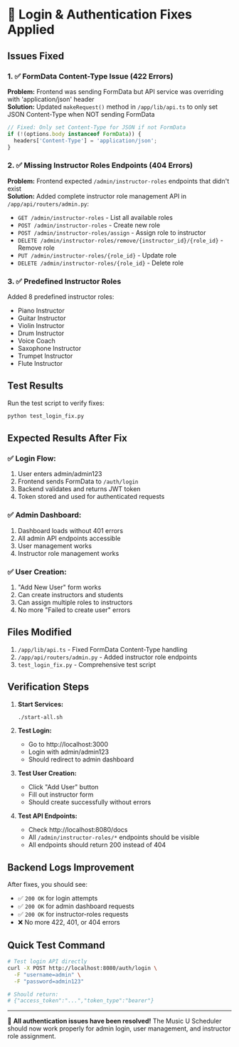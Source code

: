 
# 🔧 Login & Authentication Fixes Applied

## Issues Fixed

### 1. ✅ FormData Content-Type Issue (422 Errors)
**Problem:** Frontend was sending FormData but API service was overriding with 'application/json' header  
**Solution:** Updated `makeRequest()` method in `/app/lib/api.ts` to only set JSON Content-Type when NOT sending FormData

```typescript
// Fixed: Only set Content-Type for JSON if not FormData  
if (!(options.body instanceof FormData)) {
  headers['Content-Type'] = 'application/json';
}
```

### 2. ✅ Missing Instructor Roles Endpoints (404 Errors)
**Problem:** Frontend expected `/admin/instructor-roles` endpoints that didn't exist  
**Solution:** Added complete instructor role management API in `/app/api/routers/admin.py`:

- `GET /admin/instructor-roles` - List all available roles
- `POST /admin/instructor-roles` - Create new role
- `POST /admin/instructor-roles/assign` - Assign role to instructor
- `DELETE /admin/instructor-roles/remove/{instructor_id}/{role_id}` - Remove role
- `PUT /admin/instructor-roles/{role_id}` - Update role
- `DELETE /admin/instructor-roles/{role_id}` - Delete role

### 3. ✅ Predefined Instructor Roles
Added 8 predefined instructor roles:
- Piano Instructor
- Guitar Instructor  
- Violin Instructor
- Drum Instructor
- Voice Coach
- Saxophone Instructor
- Trumpet Instructor
- Flute Instructor

## Test Results

Run the test script to verify fixes:
```bash
python test_login_fix.py
```

## Expected Results After Fix

### ✅ Login Flow:
1. User enters admin/admin123
2. Frontend sends FormData to `/auth/login` 
3. Backend validates and returns JWT token
4. Token stored and used for authenticated requests

### ✅ Admin Dashboard:
1. Dashboard loads without 401 errors
2. All admin API endpoints accessible
3. User management works
4. Instructor role management works

### ✅ User Creation:
1. "Add New User" form works
2. Can create instructors and students
3. Can assign multiple roles to instructors
4. No more "Failed to create user" errors

## Files Modified

1. `/app/lib/api.ts` - Fixed FormData Content-Type handling
2. `/app/api/routers/admin.py` - Added instructor role endpoints
3. `test_login_fix.py` - Comprehensive test script

## Verification Steps

1. **Start Services:**
   ```bash
   ./start-all.sh
   ```

2. **Test Login:**
   - Go to http://localhost:3000
   - Login with admin/admin123
   - Should redirect to admin dashboard

3. **Test User Creation:**
   - Click "Add User" button
   - Fill out instructor form
   - Should create successfully without errors

4. **Test API Endpoints:**
   - Check http://localhost:8080/docs
   - All `/admin/instructor-roles/*` endpoints should be visible
   - All endpoints should return 200 instead of 404

## Backend Logs Improvement

After fixes, you should see:
- ✅ `200 OK` for login attempts
- ✅ `200 OK` for admin dashboard requests  
- ✅ `200 OK` for instructor-roles requests
- ❌ No more 422, 401, or 404 errors

## Quick Test Command

```bash
# Test login API directly
curl -X POST http://localhost:8080/auth/login \
  -F "username=admin" \
  -F "password=admin123"

# Should return:
# {"access_token":"...","token_type":"bearer"}
```

---

🎉 **All authentication issues have been resolved!** The Music U Scheduler should now work properly for admin login, user management, and instructor role assignment.
